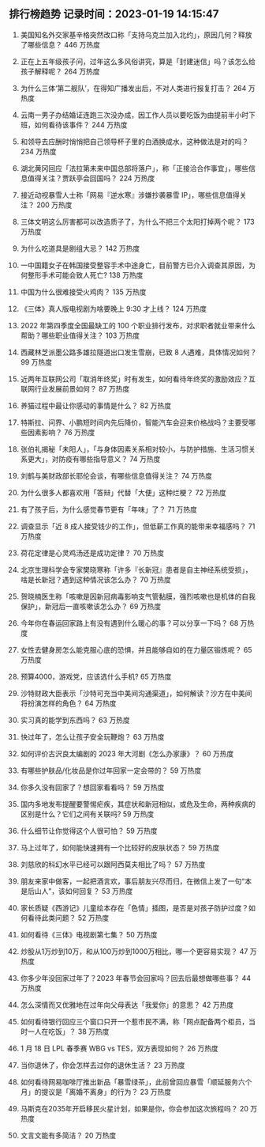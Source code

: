 
## 排行榜趋势 记录时间：2023-01-19 14:15:47
  
  1. 美国知名外交家基辛格突然改口称「支持乌克兰加入北约」，原因几何？释放了哪些信息？ 446 万热度
    
  2. 正在上五年级孩子问，过年这么多风俗讲究，算是「封建迷信」吗？该怎么给孩子解释呢？ 264 万热度
    
  3. 为什么三体‘第二舰队’，在得知广播发出后，不对人类进行报复打击？ 264 万热度
    
  4. 云南一男子办结婚证连跑三次没办成，因工作人员以要吃饭为由提前半小时下班，如何看待该事件？ 244 万热度
    
  5. 和领导去应酬时悄悄把自己领导杯子里的白酒换成水，这种做法是对的吗？ 234 万热度
    
  6. 湖北黄冈回应「法拉第未来中国总部将落户」，称「正接洽合作事宜」，哪些信息值得关注？贾跃亭会回国吗？ 224 万热度
    
  7. 接近动视暴雪人士称「网易『逆水寒』涉嫌抄袭暴雪 IP」，哪些信息值得关注？ 200 万热度
    
  8. 三体文明这么厉害都可以改造质子了，为什么不把三个太阳打掉两个呢？ 173 万热度
    
  9. 为什么吃道具是剧组大忌？ 142 万热度
    
  10. 一中国籍女子在韩国接受整容手术中途身亡，目前警方已介入调查其原因，为何整形手术可能会致人死亡? 138 万热度
    
  11. 中国为什么很难接受火鸡肉？ 135 万热度
    
  12. 《三体》真人版电视剧为啥要晚上 9:30 才上线？ 124 万热度
    
  13. 2022 年第四季度全国最缺工的 100 个职业排行发布，对求职者就业带来什么帮助？哪些职业值得关注？ 103 万热度
    
  14. 西藏林芝派墨公路多雄拉隧道出口发生雪崩，已致 8 人遇难，具体情况如何？ 99 万热度
    
  15. 近两年互联网公司「取消年终奖」时有发生，如何看待年终奖的激励效应？互联网行业发展前景如何？ 87 万热度
    
  16. 养猫过程中最让你感动的事情是什么？ 82 万热度
    
  17. 特斯拉、问界、小鹏短时间内先后降价，智能汽车会迎来价格战吗？主要受哪些因素影响？ 76 万热度
    
  18. 张伯礼揭秘「未阳人」，「与身体因素关系相对较小，与防护措施、生活习惯关系更大」，对防疫有哪些指导意义？ 74 万热度
    
  19. 刘鹤与美财政部长耶伦会谈，有哪些信息值得关注？ 74 万热度
    
  20. 为什么很多人都喜欢用「答辩」代替「大便」这种烂梗？ 72 万热度
    
  21. 有了孩子后，为什么感觉春节更有「年味」了？ 71 万热度
    
  22. 调查显示「近 8 成人接受钱少的工作」，但低薪工作真的能带来幸福感吗？ 71 万热度
    
  23. 荷花定律是心灵鸡汤还是成功定律？ 70 万热度
    
  24. 北京生理科学会专家樊晓寒称「许多『长新冠』患者是自主神经系统受损」，啥是长新冠？遇到这种情况该怎么办？ 70 万热度
    
  25. 贺晓楠医生称「咳嗽是因新冠病毒影响支气管黏膜，强烈咳嗽也是机体的自我保护」，新冠后一直咳嗽该怎么办？ 69 万热度
    
  26. 今年你在春运回家路上有没有遇到什么暖心的事？可以分享一下吗？ 68 万热度
    
  27. 女性去健身房怎么能克服心底的恐惧，并且能够自如的在力量区锻炼呢？ 65 万热度
    
  28. 预算4000，游戏党，应该选什么手机? 65 万热度
    
  29. 沙特财政大臣表示「沙特可充当中美间沟通渠道」，如何解读？沙方在中美间将扮演怎样的角色？ 64 万热度
    
  30. 实习真的能学到东西吗？ 63 万热度
    
  31. 快过年了，怎么让孩子安全玩鞭炮？ 63 万热度
    
  32. 如何评价古沢良太编剧的 2023 年大河剧《怎么办家康》？ 60 万热度
    
  33. 有哪些护肤品/化妆品是你过年回家一定会带的？ 59 万热度
    
  34. 你多久没有回家了？想回家看看吗？ 59 万热度
    
  35. 国内多地发布提醒要警惕疟疾，其症状和新冠相似，或危及生命，两种疾病的区别是什么？它们之间有关联吗? 59 万热度
    
  36. 什么细节让你觉得这个人很可怕？ 59 万热度
    
  37. 马上过年了，如何能快速拥有一个比较好的皮肤状态？ 59 万热度
    
  38. 刘慈欣的科幻水平已经可以跟阿西莫夫相比了吗？ 57 万热度
    
  39. 朋友来家中做客，一起把酒言欢，事后朋友兴尽而归，在微信上发了一句“本是后山人”，该如何回复？ 53 万热度
    
  40. 家长质疑《西游记》儿童绘本存在「色情」插图，是否是对孩子防护过度？如何看待此类问题？ 52 万热度
    
  41. 如何看待《三体》电视剧第七集？ 50 万热度
    
  42. 炒股从1万炒到10万，和从100万炒到1000万相比，哪一个更容易实现？ 47 万热度
    
  43. 你多少年没回家过年了？2023 年春节会回家吗？回去后最想做哪些事？ 44 万热度
    
  44. 怎么深情而又优雅地在过年向父母表达「我爱你」的意思？ 42 万热度
    
  45. 如何看待银行回应三个窗口只开一个惹市民不满，称「网点配备两个柜员，当时一人在吃饭」？ 38 万热度
    
  46. 1 月 18 日 LPL 春季赛 WBG vs TES，双方表现如何？ 26 万热度
    
  47. 当你退休了，你会怎样去过你的退休生活？ 23 万热度
    
  48. 如何看待网易咖啡厅推出新品「暴雪绿茶」，此前曾回应暴雪「顺延服务六个月」的提议是「离婚不离身」的行为？ 23 万热度
    
  49. 马斯克在2035年开启移民火星计划，如果是你，你会参加这次旅程吗？ 20 万热度
    
  50. 文言文能有多简洁？ 20 万热度
    